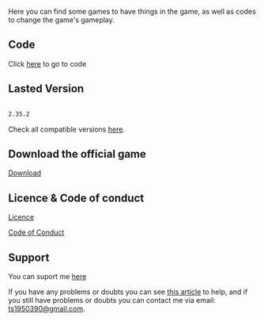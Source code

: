 Here you can find some games to have things in the game, as well as codes to change the game's gameplay.

## Code

Click [here](https://github.com/Andercore/Subway-Surfers/tree/Main/Code) to go to code

## Lasted Version

```markdown

2.35.2

```
Check all compatible versions [here](https://github.com/Andercore/Subway-Surfers/blob/Main/SECURITY.md).

## Download the official game

[Download](https://play.google.com/store/apps/details?id=com.kiloo.subwaysurf)

## Licence & Code of conduct

[Licence](https://github.com/Andercore/Subway-Surfers/blob/Main/LICENSE)

[Code of Conduct](https://github.com/Andercore/Subway-Surfers/blob/Main/CODE_OF_CONDUCT.md)

## Support

You can suport me [here](https://github.com/Andercore/Subway-Surfers/blob/Main/CONTRIBUTING.md)

If you have any problems or doubts you can see [this article](https://github.com/Andercore/Subway-Surfers/blob/Main/Code/IMPORTANT.md) to help, and if you still have problems or doubts you can contact me via email: ts1950390@gmail.com.
